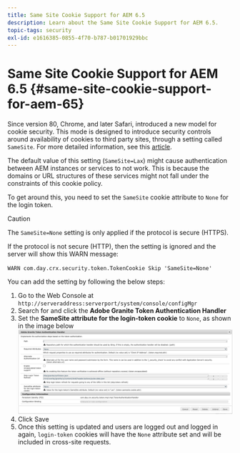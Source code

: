 ```yaml
---
title: Same Site Cookie Support for AEM 6.5
description: Learn about the Same Site Cookie Support for AEM 6.5.
topic-tags: security
exl-id: e1616385-0855-4f70-b787-b01701929bbc
---
```

# Same Site Cookie Support for AEM 6.5 {#same-site-cookie-support-for-aem-65}

Since version 80, Chrome, and later Safari, introduced a new model for cookie security. This mode is designed to introduce security controls around availability of cookies to third party sites, through a setting called `SameSite`. For more detailed information, see this [article](https://web.dev/samesite-cookies-explained/).

The default value of this setting (`SameSite=Lax`) might cause authentication between AEM instances or services to not work. This is because the domains or URL structures of these services might not fall under the constraints of this cookie policy.

To get around this, you need to set the `SameSite` cookie attribute to `None` for the login token.

>[!CAUTION]
>
>The `SameSite=None` setting is only applied if the protocol is secure (HTTPS). 
>
>If the protocol is not secure (HTTP), then the setting is ignored and the server will show this WARN message:
>
>`WARN com.day.crx.security.token.TokenCookie Skip 'SameSite=None'`

You can add the setting by following the below steps:

1. Go to the Web Console at `http://serveraddress:serverport/system/console/configMgr`
1. Search for and click the **Adobe Granite Token Authentication Handler**
1. Set the **SameSite attribute for the login-token cookie** to `None`, as shown in the image below
   ![samesite](assets/samesite1.png)
1. Click Save
1. Once this setting is updated and users are logged out and logged in again, `login-token` cookies will have the `None` attribute set and will be included in cross-site requests.
